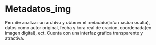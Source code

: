 # Metadatos_img
Permite analizar un archivo y obtener el metadato(informacion oculta), datos como autor original, fecha y hora real de cracion, coordenada(en imagen digital), ect. Cuenta con una interfaz grafica transparente y atractiva.
